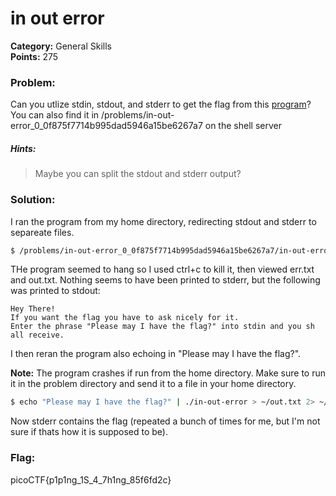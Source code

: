 # in out error
__Category:__ General Skills   
__Points:__ 275

### Problem:

Can you utlize stdin, stdout, and stderr to get the flag from this [program](in-out-errorc)? You can also find it in /problems/in-out-error_0_0f875f7714b995dad5946a15be6267a7 on the shell server

##### Hints:
> Maybe you can split the stdout and stderr output?

### Solution:

I ran the program from my home directory, redirecting stdout and stderr to separeate files.

```Bash
$ /problems/in-out-error_0_0f875f7714b995dad5946a15be6267a7/in-out-error > out.txt 2> err.txt
```

THe program seemed to hang so I used ctrl+c to kill it, then viewed err.txt and out.txt. Nothing seems to have been printed to stderr, but the following was printed to stdout:

```
Hey There!
If you want the flag you have to ask nicely for it.
Enter the phrase "Please may I have the flag?" into stdin and you sh
all receive.
```

I then reran the program also echoing in "Please may I have the flag?".

__Note:__ The program crashes if run from the home directory. Make sure to run it in the problem directory and send it to a file in your home directory.

```Bash
$ echo "Please may I have the flag?" | ./in-out-error > ~/out.txt 2> ~/err.txt
```

Now stderr contains the flag (repeated a bunch of times for me, but I'm not sure if thats how it is supposed to be).

### Flag:

picoCTF{p1p1ng_1S_4_7h1ng_85f6fd2c}
